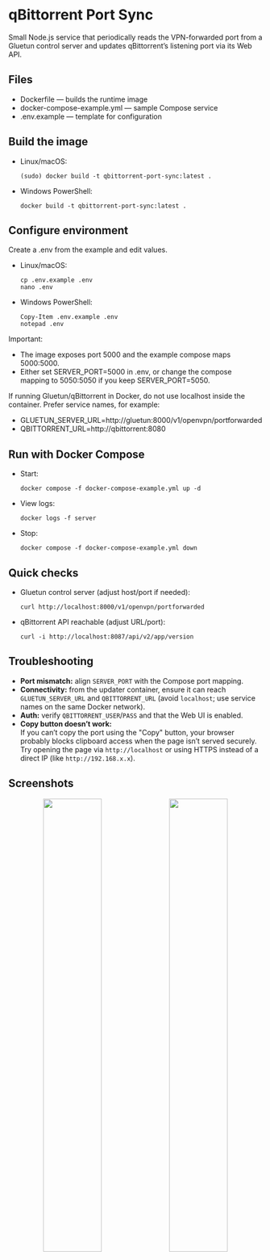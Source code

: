 # qBittorrent Port Sync

Small Node.js service that periodically reads the VPN-forwarded port from a Gluetun control server and updates qBittorrent’s listening port via its Web API.

## Files

- Dockerfile — builds the runtime image
- docker-compose-example.yml — sample Compose service
- .env.example — template for configuration

## Build the image

- Linux/macOS:
  ```
  (sudo) docker build -t qbittorrent-port-sync:latest .
  ```
- Windows PowerShell:
  ```
  docker build -t qbittorrent-port-sync:latest .
  ```

## Configure environment

Create a .env from the example and edit values.

- Linux/macOS:
  ```
  cp .env.example .env
  nano .env
  ```
- Windows PowerShell:
  ```
  Copy-Item .env.example .env
  notepad .env
  ```

Important:

- The image exposes port 5000 and the example compose maps 5000:5000.
- Either set SERVER_PORT=5000 in .env, or change the compose mapping to 5050:5050 if you keep SERVER_PORT=5050.

If running Gluetun/qBittorrent in Docker, do not use localhost inside the container. Prefer service names, for example:

- GLUETUN_SERVER_URL=http://gluetun:8000/v1/openvpn/portforwarded
- QBITTORRENT_URL=http://qbittorrent:8080

## Run with Docker Compose

- Start:
  ```
  docker compose -f docker-compose-example.yml up -d
  ```
- View logs:
  ```
  docker logs -f server
  ```
- Stop:
  ```
  docker compose -f docker-compose-example.yml down
  ```

## Quick checks

- Gluetun control server (adjust host/port if needed):
  ```
  curl http://localhost:8000/v1/openvpn/portforwarded
  ```
- qBittorrent API reachable (adjust URL/port):
  ```
  curl -i http://localhost:8087/api/v2/app/version
  ```

## Troubleshooting

- **Port mismatch:** align `SERVER_PORT` with the Compose port mapping.
- **Connectivity:** from the updater container, ensure it can reach `GLUETUN_SERVER_URL` and `QBITTORRENT_URL` (avoid `localhost`; use service names on the same Docker network).
- **Auth:** verify `QBITTORRENT_USER`/`PASS` and that the Web UI is enabled.
- **Copy button doesn’t work:**  
  If you can’t copy the port using the "Copy" button, your browser probably blocks clipboard access when the page isn’t served securely.  
  Try opening the page via `http://localhost` or using HTTPS instead of a direct IP (like `http://192.168.x.x`).

## Screenshots
<p align="center">
  <img src="https://github.com/user-attachments/assets/05de14cf-bea3-42f4-b407-7e6282124d65" style="width:48%; margin-right:1%;" />
  <img src="https://github.com/user-attachments/assets/b0b8e28f-44a8-4571-841e-a67f3b49d6ef" style="width:48%;" />
</p>

